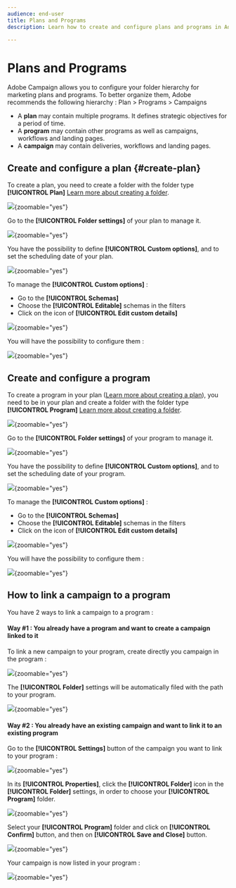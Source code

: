 ```yaml
---
audience: end-user
title: Plans and Programs
description: Learn how to create and configure plans and programs in Adobe Campaign

---
```

# Plans and Programs

Adobe Campaign allows you to configure your folder hierarchy for marketing plans and programs.
To better organize them, Adobe recommends the following hierarchy : Plan > Programs > Campaigns
- A **plan** may contain multiple programs. It defines strategic objectives for a period of time.
- A **program** may contain other programs as well as campaigns, workflows and landing pages.
- A **campaign** may contain deliveries, workflows and landing pages.

## Create and configure a plan {#create-plan}

To create a plan, you need to create a folder with the folder type **[!UICONTROL Plan]** [Learn more about creating a folder](create-manage-folder.md).

  ![](assets/plan_create.png){zoomable="yes"}

Go to the **[!UICONTROL Folder settings]** of your plan to manage it. 

![](assets/plan_settings.png){zoomable="yes"}

You have the possibility to define **[!UICONTROL Custom options]**, and to set the scheduling date of your plan.

![](assets/plan_options.png){zoomable="yes"}

To manage the  **[!UICONTROL Custom options]** :
- Go to the **[!UICONTROL Schemas]**
- Choose the **[!UICONTROL Editable]** schemas in the filters
- Click on the icon of **[!UICONTROL Edit custom details]**

![](assets/plan_edit.png){zoomable="yes"}

You will have the possibility to configure them : 

![](assets/plan_customfields.png){zoomable="yes"}

## Create and configure a program

To create a program in your plan ([Learn more about creating a plan](#create-plan)), you need to be in your plan and create a folder with the folder type **[!UICONTROL Program]** [Learn more about creating a folder](create-manage-folder.md).

![](assets/program_create.png){zoomable="yes"}

Go to the **[!UICONTROL Folder settings]** of your program to manage it. 

![](assets/program_settings.png){zoomable="yes"}

You have the possibility to define **[!UICONTROL Custom options]**, and to set the scheduling date of your program.

![](assets/program_options.png){zoomable="yes"}

To manage the  **[!UICONTROL Custom options]** :
- Go to the **[!UICONTROL Schemas]**
- Choose the **[!UICONTROL Editable]** schemas in the filters
- Click on the icon of **[!UICONTROL Edit custom details]**

![](assets/program_edit.png){zoomable="yes"}

You will have the possibility to configure them : 

![](assets/program_customfields.png){zoomable="yes"}

## How to link a campaign to a program

You have 2 ways to link a campaign to a program :

#### Way #1 : You already have a program and want to create a campaign linked to it

To link a new campaign to your program, create directly you campaign in the program : 

![](assets/program_campaign_create.png){zoomable="yes"}

The **[!UICONTROL Folder]** settings will be automatically filed with the path to your program.

![](assets/program_campaign_folder.png){zoomable="yes"}

#### Way #2 : You already have an existing campaign and want to link it to an existing program

Go to the **[!UICONTROL Settings]** button of the campaign you want to link to your program : 

![](assets/campaign_settings.png){zoomable="yes"}

In its **[!UICONTROL Properties]**, click the **[!UICONTROL Folder]** icon in the **[!UICONTROL Folder]** settings, in order to choose your **[!UICONTROL Program]** folder.

![](assets/campaign_folder.png){zoomable="yes"}

Select your **[!UICONTROL Program]** folder and click on **[!UICONTROL Confirm]** button, and then on **[!UICONTROL Save and Close]** button.

![](assets/campaign_linked.png){zoomable="yes"}

Your campaign is now listed in your program : 

![](assets/campaign_in_program.png){zoomable="yes"}